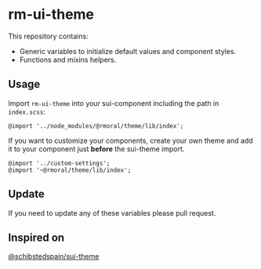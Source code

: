 # rm-ui-theme

This repository contains:

* Generic variables to initialize default values and component styles.
* Functions and mixins helpers.

## Usage

Import `rm-ui-theme` into your sui-component including the path in `index.scss`:

```
@import '../node_modules/@rmoral/theme/lib/index';
```

If you want to customize your components, create your own theme and add it to your component just __before__ the sui-theme import.

```
@import '../custom-settings';
@import '~@rmoral/theme/lib/index';
```

## Update
If you need to update any of these variables please pull request.

## Inspired on

[@schibstedspain/sui-theme](https://github.com/SUI-Components/sui-theme)